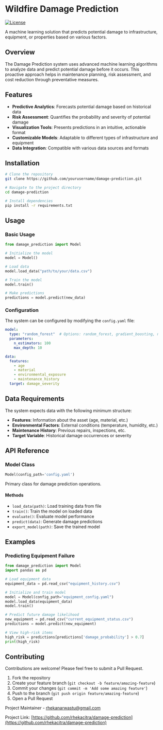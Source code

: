 # Wildfire Damage Prediction

[![License](https://img.shields.io/badge/License-MIT-blue.svg)](LICENSE)

A machine learning solution that predicts potential damage to infrastructure, equipment, or properties based on various factors.

## Overview

The Damage Prediction system uses advanced machine learning algorithms to analyze data and predict potential damage before it occurs. This proactive approach helps in maintenance planning, risk assessment, and cost reduction through preventative measures.

## Features

- **Predictive Analytics**: Forecasts potential damage based on historical data
- **Risk Assessment**: Quantifies the probability and severity of potential damage
- **Visualization Tools**: Presents predictions in an intuitive, actionable format
- **Customizable Models**: Adaptable to different types of infrastructure and equipment
- **Data Integration**: Compatible with various data sources and formats

## Installation

```bash
# Clone the repository
git clone https://github.com/yourusername/damage-prediction.git

# Navigate to the project directory
cd damage-prediction

# Install dependencies
pip install -r requirements.txt
```

## Usage

### Basic Usage

```python
from damage_prediction import Model

# Initialize the model
model = Model()

# Load data
model.load_data("path/to/your/data.csv")

# Train the model
model.train()

# Make predictions
predictions = model.predict(new_data)
```

### Configuration

The system can be configured by modifying the `config.yaml` file:

```yaml
model:
  type: "random_forest"  # Options: random_forest, gradient_boosting, neural_network
  parameters:
    n_estimators: 100
    max_depth: 10

data:
  features:
    - age
    - material
    - environmental_exposure
    - maintenance_history
  target: damage_severity
```

## Data Requirements

The system expects data with the following minimum structure:

- **Features**: Information about the asset (age, material, etc.)
- **Environmental Factors**: External conditions (temperature, humidity, etc.)
- **Maintenance History**: Previous repairs, inspections, etc.
- **Target Variable**: Historical damage occurrences or severity

## API Reference

### Model Class

```python
Model(config_path='config.yaml')
```

Primary class for damage prediction operations.

#### Methods

- `load_data(path)`: Load training data from file
- `train()`: Train the model on loaded data
- `evaluate()`: Evaluate model performance
- `predict(data)`: Generate damage predictions
- `export_model(path)`: Save the trained model

## Examples

### Predicting Equipment Failure

```python
from damage_prediction import Model
import pandas as pd

# Load equipment data
equipment_data = pd.read_csv("equipment_history.csv")

# Initialize and train model
model = Model(config_path="equipment_config.yaml")
model.load_data(equipment_data)
model.train()

# Predict future damage likelihood
new_equipment = pd.read_csv("current_equipment_status.csv")
predictions = model.predict(new_equipment)

# View high-risk items
high_risk = predictions[predictions['damage_probability'] > 0.7]
print(high_risk)
```

## Contributing

Contributions are welcome! Please feel free to submit a Pull Request.

1. Fork the repository
2. Create your feature branch (`git checkout -b feature/amazing-feature`)
3. Commit your changes (`git commit -m 'Add some amazing feature'`)
4. Push to the branch (`git push origin feature/amazing-feature`)
5. Open a Pull Request


Project Maintainer - rhekanarwastu@gmail.com

Project Link: [https://github.com/rhekacitra/damage-prediction](https://github.com/rhekacitra/damage-prediction)
